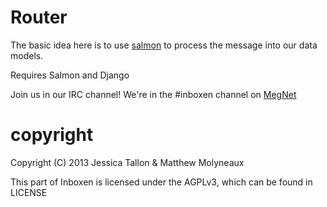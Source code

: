 Router
========

The basic idea here is to use [salmon](https://github.com/moggers87/salmon) to
process the message into our data models.


Requires Salmon and Django

Join us in our IRC channel! We're in the #inboxen channel on
[MegNet](https://www.megworld.co.uk/irc/)

copyright
=========

Copyright (C) 2013 Jessica Tallon & Matthew Molyneaux

This part of Inboxen is licensed under the AGPLv3, which can be found in LICENSE
